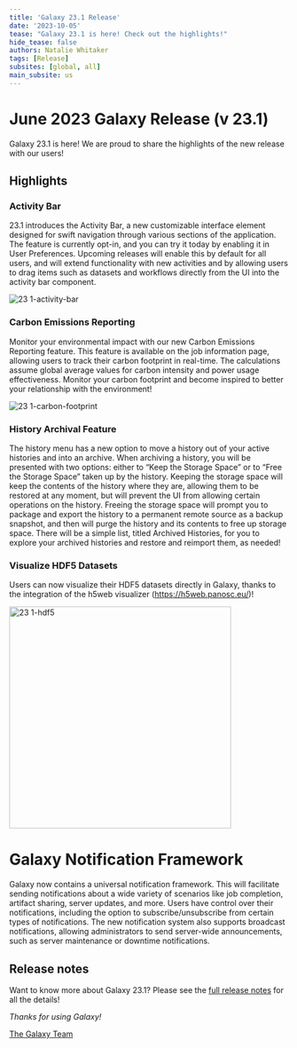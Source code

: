 ```yaml
---
title: 'Galaxy 23.1 Release'
date: '2023-10-05'
tease: "Galaxy 23.1 is here! Check out the highlights!"
hide_tease: false
authors: Natalie Whitaker
tags: [Release]
subsites: [global, all]
main_subsite: us
---
```


# June 2023 Galaxy Release (v 23.1)

Galaxy 23.1 is here! We are proud to share the highlights of the new release with our users! 

## Highlights

### Activity Bar

23.1 introduces the Activity Bar, a new customizable interface element designed for swift navigation through various sections of the application. The feature is currently opt-in, and you can try it today by enabling it in User Preferences. Upcoming releases will enable this by default for all users, and will extend functionality with new activities and by allowing users to drag items such as datasets and workflows directly from the UI into the activity bar component.

![23 1-activity-bar](https://github.com/galaxyproject/galaxy-hub/assets/129767521/2a1029ba-bbfd-4d97-b36e-e05d27fcd645)

### Carbon Emissions Reporting

Monitor your environmental impact with our new Carbon Emissions Reporting feature. This feature is available on the job information page, allowing users to track their carbon footprint in real-time. The calculations assume global average values for carbon intensity and power usage effectiveness. Monitor your carbon footprint and become inspired to better your relationship with the environment!

![23 1-carbon-footprint](https://github.com/galaxyproject/galaxy-hub/assets/129767521/6e7e44aa-8569-4416-af8f-037832b64dde)

### History Archival Feature

The history menu has a new option to move a history out of your active histories and into an archive. When archiving a history, you will be presented with two options: either to “Keep the Storage Space” or to “Free the Storage Space” taken up by the history. Keeping the storage space will keep the contents of the history where they are, allowing them to be restored at any moment, but will prevent the UI from allowing certain operations on the history. Freeing the storage space will prompt you to package and export the history to a permanent remote source as a backup snapshot, and then will purge the history and its contents to free up storage space. There will be a simple list, titled Archived Histories, for you to explore your archived histories and restore and reimport them, as needed!

### Visualize HDF5 Datasets

Users can now visualize their HDF5 datasets directly in Galaxy, thanks to the integration of the h5web visualizer (https://h5web.panosc.eu/)!

<img width="400" alt="23 1-hdf5" src="https://github.com/galaxyproject/galaxy-hub/assets/129767521/602dd86d-320b-4f46-bb11-0eda6cc9117b">

# Galaxy Notification Framework

Galaxy now contains a universal notification framework. This will facilitate sending notifications about a wide variety of scenarios like job completion, artifact sharing, server updates, and more. Users have control over their notifications, including the option to subscribe/unsubscribe from certain types of notifications. The new notification system also supports broadcast notifications, allowing administrators to send server-wide announcements, such as server maintenance or downtime notifications.

## Release notes

Want to know more about Galaxy 23.1? Please see the [full release notes](https://docs.galaxyproject.org/en/master/releases/23.1_announce.html) for all the details!

*Thanks for using Galaxy!*

[The Galaxy Team](https://galaxyproject.org/galaxy-team/)
